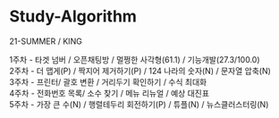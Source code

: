 # Study-Algorithm
21-SUMMER / KING

1주차 - 타겟 넘버 / 오픈채팅방 / 멀쩡한 사각형(61.1) / 기능개발(27.3/100.0)</br>
2주차 - 더 맵게(P) / 짝지어 제거하기(P) / 124 나라의 숫자(N) / 문자열 압축(N)</br>
3주차 - 프린터/ 괄호 변환 / 거리두기 확인하기 / 수식 최대화</br>
4주차 - 전화번호 목록/ 소수 찾기 / 메뉴 리뉴얼 / 예상 대진표</br>
5주차 - 가장 큰 수(N) / 행렬테두리 회전하기(P) / 튜플(N) / 뉴스클러스터링(N)

